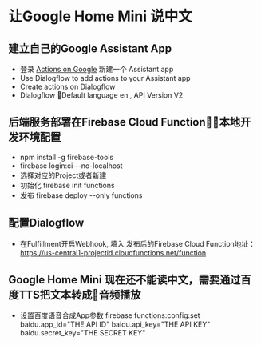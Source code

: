# 让Google Home Mini 说中文

## 建立自己的Google Assistant App
* 登录 [Actions on Google](https://console.actions.google.com/) 新建一个 Assistant app
* Use Dialogflow to add actions to your Assistant app
* Create actions on Dialogflow
* Dialogflow Default language en , API Version V2


## 后端服务部署在Firebase Cloud Function，本地开发环境配置
* npm install -g firebase-tools
* firebase login:ci --no-localhost
* 选择对应的Project或者新建
* 初始化 firebase init functions
* 发布 firebase deploy --only functions

## 配置Dialogflow
* 在Fulfillment开启Webhook, 填入 发布后的Firebase Cloud Function地址：https://us-central1-projectid.cloudfunctions.net/function


## Google Home Mini 现在还不能读中文，需要通过百度TTS把文本转成音频播放
* 设置百度语音合成App参数 firebase functions:config:set baidu.app_id="THE API ID" baidu.api_key="THE API KEY" baidu.secret_key="THE SECRET KEY"
